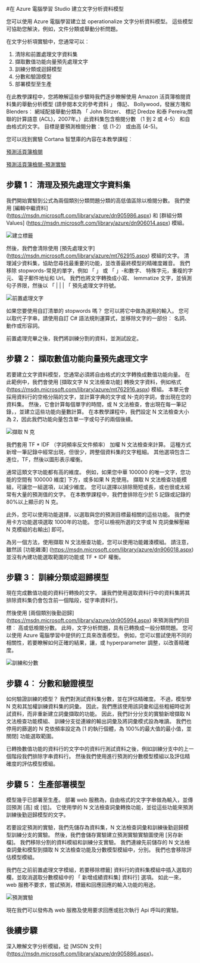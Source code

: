 <properties
    pageTitle="在 Azure 電腦學習 Studio 建立文字分析模型 |Microsoft Azure"
    description="如何在 Azure 電腦學習 Studio 中文字的前置處理、 N 克或功能雜湊使用模組中建立文字分析資料模型"
    services="machine-learning"
    documentationCenter=""
    authors="rastala"
    manager="jhubbard"
    editor=""/>

<tags
    ms.service="machine-learning"
    ms.workload="data-services"
    ms.tgt_pltfrm="na"
    ms.devlang="na"
    ms.topic="article"
    ms.date="09/06/2016"
    ms.author="roastala" />


#<a name="create-text-analytics-models-in-azure-machine-learning-studio"></a>在 Azure 電腦學習 Studio 建立文字分析資料模型

您可以使用 Azure 電腦學習建立並 operationalize 文字分析資料模型。 這些模型可協助您解決，例如，文件分類或舉動分析問題。

在文字分析項實驗中，您通常可以︰

 1. 清除和前置處理文字資料集
 2. 擷取數值功能向量預先處理文字
 3. 訓練分類或迴歸模型
 4. 分數和驗證模型
 5. 部署模型至生產

在此教學課程中，您將瞭解這些步驟時我們逐步瞭解使用 Amazon 活頁簿檢閱資料集的舉動分析模型 (請參閱本文的參考資料 」 傳記、 Bollywood，發展方塊和 Blenders︰ 網域配接舉動分類為 「 John Blitzer、 標記 Dredze 和泰 Pereira;關聯的計算語意 (ACL)，2007年。）此資料集包含檢閱分數 （1 到 2 或 4-5） 和自由格式的文字。 目標是要預測檢閱分數︰ 低 (1-2） 或由高 (4-5)。

您可以找到實驗 Cortana 智慧庫的內容在本教學課程︰

[預測活頁簿檢閱](https://gallery.cortanaintelligence.com/Experiment/Predict-Book-Reviews-1)

[預測活頁簿檢閱-預測實驗](https://gallery.cortanaintelligence.com/Experiment/Predict-Book-Reviews-Predictive-Experiment-1)

## <a name="step-1-clean-and-preprocess-text-dataset"></a>步驟 1︰ 清理及預先處理文字資料集

我們開始實驗到公式為兩個類別分類問題分類的高低值區除以檢閱分數。 我們使用 [編輯中繼資料] (https://msdn.microsoft.com/library/azure/dn905986.aspx) 和 [群組分類 Values] (https://msdn.microsoft.com/library/azure/dn906014.aspx) 模組。

![建立標籤](./media/machine-learning-text-analytics-module-tutorial/create-label.png)

然後，我們會清除使用 [預先處理文字] (https://msdn.microsoft.com/library/azure/mt762915.aspx) 模組的文字。 清理減少資料集，協助您尋找最重要的功能，並改善最終模型的精確度雜音。 我們移除 stopwords-常見的單字，例如 「 」 或 「 」-和數字、 特殊字元，重複的字元、 電子郵件地址和 Url。 我們也將文字轉換成小寫、 lemmatize 文字，並偵測句子界限，然後以 「 | | | 「 預先處理文字符號。

![前置處理文字](./media/machine-learning-text-analytics-module-tutorial/preprocess-text.png)

如果您要使用自訂清單的 stopwords 嗎？ 您可以將它中做為選用的輸入。 您可以取代子字串，請使用自訂 C# 語法規則運算式，並移除文字的一部份︰ 名詞、 動作或形容詞。

前置處理完畢之後，我們將訓練分割的資料，並測試設定。

## <a name="step-2-extract-numeric-feature-vectors-from-pre-processed-text"></a>步驟 2︰ 擷取數值功能向量預先處理文字

若要建立文字資料模型，您通常必須將自由格式的文字轉換成數值功能向量。 在此範例中，我們會使用 [擷取文字 N 文法檢查功能] 轉換文字資料，例如格式 (https://msdn.microsoft.com/library/azure/mt762916.aspx) 模組。 本單元會採用資料行的空格分隔的文字，並計算字典的文字或 N-克的字詞，會出現在您的資料集。 然後，它會計算每個單字的時間，或 N 文法檢查，會出現在每一筆記錄，，並建立這些功能向量數計算。 在本教學課程中，我們設定 N 文法檢查大小為 2，因此我們功能向量包含單一字或句子的兩個後續。

![擷取 N 克](./media/machine-learning-text-analytics-module-tutorial/extract-ngrams.png)

我們套用 TF * IDF （字詞頻率反文件頻率） 加權 N 文法檢查來計算。 這種方式新增一筆記錄中經常出現，但很少，跨整個資料集的文字粗細。 其他選項包含二進位，TF，然後以圖形表示權衡。

通常這類文字功能都有高的維度。 例如，如果您中華 100000 的唯一文字，您功能的空間有 100000 維度] 下方，或多如果 N 克使用。 擷取 N 文法檢查功能模組，可讓您一組選項，以減少維度。 您可以選擇以排除簡短或長，或也很或太經常有大量的預測值的文字。 在本教學課程中，我們會排除在少於 5 記錄或記錄的 80%以上顯示的 N 克。

此外，您可以使用功能選擇，以選取與您的預測目標最相關的這些功能。 我們使用卡方功能選項選取 1000年的功能。 您可以檢視所選的文字或 N 克詞彙解壓縮 N 克模組的右輸出] 即可。

為另一個方法，使用擷取 N 文法檢查功能，您可以使用功能雜湊模組。 請注意，雖然該 [功能雜湊] (https://msdn.microsoft.com/library/azure/dn906018.aspx) 並沒有內建功能選取範圍的功能或 TF * IDF 權衡。

## <a name="step-3-train-classification-or-regression-model"></a>步驟 3︰ 訓練分類或迴歸模型

現在完成數值功能的資料行轉換的文字。 讓我們使用選取資料行中的資料集將其排除資料集仍會包含前一個階段，從字串資料行。

然後使用 [兩個類別後勤迴歸] (https://msdn.microsoft.com/library/azure/dn905994.aspx) 來預測我們的目標︰ 高或低檢閱分數。 此時，文字分析問題，具有已轉換成一般分類問題。 您可以使用 Azure 電腦學習中提供的工具來改善模型。 例如，您可以嘗試使用不同的相關性，若要瞭解如何正確的結果，讓，或 hyperparameter 調整，以改善精確度。

![訓練和分數](./media/machine-learning-text-analytics-module-tutorial/scoring-text.png)

## <a name="step-4-score-and-validate-the-model"></a>步驟 4︰ 分數和驗證模型

如何驗證訓練的模型？ 我們對測試資料集分數，並在評估精確度。 不過，模型學 N 克和其加權訓練資料集的詞彙。 因此，我們應該使用該詞彙和這些粗細時從測試資料，而非重新建立詞彙擷取的功能。 因此，我們計分分支的實驗新增擷取 N 文法檢查功能模組、 訓練分支從連線的輸出詞彙及將詞彙模式設為唯讀。 我們也停用的篩選的 N 克依頻率設定為 [1 的執行個體，為 100%的最大值的最小值，並關閉] 功能選取範圍。

已轉換數值功能的資料行的文字中的資料行測試資料之後，例如訓練分支中的上一個階段我們排除字串資料行。 然後我們使用進行預測的分數模型模組以及評估精確度的評估模型模組。

## <a name="step-5-deploy-the-model-to-production"></a>步驟 5︰ 生產部署模型

模型幾乎已部署至生產。 部署 web 服務為，自由格式的文字字串做為輸入，並傳回預測 [高] 或 [低]。 它使用學的 N 文法檢查詞彙轉換功能，並從這些功能來預測訓練後勤迴歸模型的文字。 

若要設定預測的實驗，我們先儲存為資料集，N 文法檢查詞彙和訓練後勤迴歸模型訓練分支的實驗。 然後，我們會儲存實驗建立預測實驗實驗圖使用 [另存新檔]。 我們移除分割的資料模組和訓練分支實驗。 我們連線先前儲存的 N 文法檢查詞彙和模型到擷取 N 文法檢查功能及分數模型模組中，分別。 我們也會移除評估模型模組。

我們在之前前置處理文字模組，若要移除標籤] 資料行的資料集模組中插入選取的欄，並取消選取分數模組中的 「 新增成績資料集] 資料行] 選項。 如此一來，web 服務不要求，嘗試預測，標籤和回應回應的輸入功能的用途。

![預測實驗](./media/machine-learning-text-analytics-module-tutorial/predictive-text.png)

現在我們可以發佈為 web 服務及使用要求回應或批次執行 Api 呼叫的實驗。

## <a name="next-steps"></a>後續步驟

深入瞭解文字分析模組，從 [MSDN 文件] (https://msdn.microsoft.com/library/azure/dn905886.aspx)。
